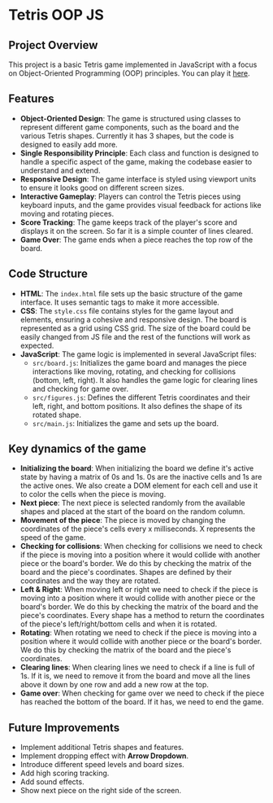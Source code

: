 # Tetris OOP JS

## Project Overview

This project is a basic Tetris game implemented in JavaScript with a focus on Object-Oriented Programming (OOP) principles. You can play it [here](https://arturgr3.github.io/tetris_OOP_JS/).

## Features

- **Object-Oriented Design**: The game is structured using classes to represent different game components, such as the board and the various Tetris shapes. Currently it has 3 shapes, but the code is designed to easily add more.
- **Single Responsibility Principle**: Each class and function is designed to handle a specific aspect of the game, making the codebase easier to understand and extend.
- **Responsive Design**: The game interface is styled using viewport units to ensure it looks good on different screen sizes.
- **Interactive Gameplay**: Players can control the Tetris pieces using keyboard inputs, and the game provides visual feedback for actions like moving and rotating pieces.
- **Score Tracking**: The game keeps track of the player's score and displays it on the screen. So far it is a simple counter of lines cleared.
- **Game Over**: The game ends when a piece reaches the top row of the board.

## Code Structure

- **HTML**: The `index.html` file sets up the basic structure of the game interface. It uses semantic tags to make it more accessible.
- **CSS**: The `style.css` file contains styles for the game layout and elements, ensuring a cohesive and responsive design. The board is represented as a grid using CSS grid. The size of the board could be easily changed from JS file and the rest of the functions will work as expected.
- **JavaScript**: The game logic is implemented in several JavaScript files:
  - `src/board.js`: Initializes the game board and manages the piece interactions like moving, rotating, and checking for collisions (bottom, left, right). It also handles the game logic for clearing lines and checking for game over.
  - `src/figures.js`: Defines the different Tetris coordinates and their left, right, and bottom positions. It also defines the shape of its rotated shape.
  - `src/main.js`: Initializes the game and sets up the board.

## Key dynamics of the game

- **Initializing the board**: When initializing the board we define it's active state by having a matrix of 0s and 1s. 0s are the inactive cells and 1s are the active ones. We also create a DOM element for each cell and use it to color the cells when the piece is moving.
- **Next piece**: The next piece is selected randomly from the available shapes and placed at the start of the board on the random column.
- **Movement of the piece**: The piece is moved by changing the coordinates of the piece's cells every x milliseconds. X represents the speed of the game.
- **Checking for collisions**: When checking for collisions we need to check if the piece is moving into a position where it would collide with another piece or the board's border. We do this by checking the matrix of the board and the piece's coordinates. Shapes are defined by their coordinates and the way they are rotated.
- **Left & Right**: When moving left or right we need to check if the piece is moving into a position where it would collide with another piece or the board's border. We do this by checking the matrix of the board and the piece's coordinates. Every shape has a method to return the coordinates of the piece's left/right/bottom cells and when it is rotated.
- **Rotating**: When rotating we need to check if the piece is moving into a position where it would collide with another piece or the board's border. We do this by checking the matrix of the board and the piece's coordinates.
- **Clearing lines**: When clearing lines we need to check if a line is full of 1s. If it is, we need to remove it from the board and move all the lines above it down by one row and add a new row at the top.
- **Game over**: When checking for game over we need to check if the piece has reached the bottom of the board. If it has, we need to end the game.

## Future Improvements

- Implement additional Tetris shapes and features.
- Implement dropping effect with **Arrow Dropdown**.
- Introduce different speed levels and board sizes.
- Add high scoring tracking.
- Add sound effects.
- Show next piece on the right side of the screen.
